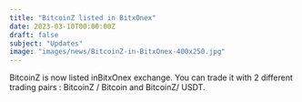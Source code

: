```yaml
---
title: "BitcoinZ listed in BitxOnex"
date: 2023-03-10T00:00:00Z
draft: false
subject: "Updates"
image: "images/news/BitcoinZ-in-BitxOnex-400x250.jpg"
---
```


BitcoinZ is now listed inBitxOnex exchange. You can trade it with 2 different trading pairs : BitcoinZ / Bitcoin and BitcoinZ/ USDT.
